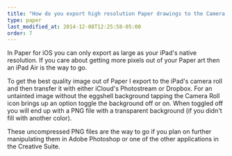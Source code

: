 ```yaml
---
title: "How do you export high resolution Paper drawings to the Camera Roll?"
type: paper
last_modified_at: 2014-12-08T12:25:58-05:00
order: 7
---
```


In Paper for iOS you can only export as large as your iPad's native resolution. If you care about getting more pixels out of your Paper art then an iPad Air is the way to go.

To get the best quality image out of Paper I export to the iPad's camera roll and then transfer it with either iCloud's Photostream or Dropbox. For an untainted image without the eggshell background tapping the Camera Roll icon brings up an option toggle the background off or on. When toggled off you will end up with a PNG file with a transparent background (if you didn't fill with another color).

These uncompressed PNG files are the way to go if you plan on further manipulating them in Adobe Photoshop or one of the other applications in the Creative Suite.
